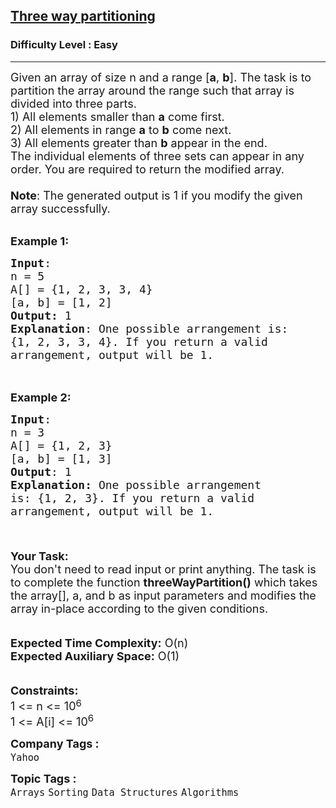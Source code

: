 <h2><a href="https://practice.geeksforgeeks.org/problems/three-way-partitioning/1?page=2&difficulty[]=0&category[]=Arrays&sortBy=submissions">Three way partitioning</a></h2><h3>Difficulty Level : Easy</h3><hr><div class="problems_problem_content__Xm_eO"><p><span style="font-size:18px">Given an array of size n&nbsp;and a range [<strong>a</strong>, <strong>b</strong>]. The task is to partition the array around the range such that array is divided into three parts.<br>
1) All elements smaller than <strong>a</strong> come first.<br>
2) All elements in range <strong>a</strong> to <strong>b</strong> come next.<br>
3) All elements greater than <strong>b</strong> appear in the end.<br>
The individual elements of three sets can appear in any order. You are required to return the modified array.<br>
<br>
<strong>Note</strong>: The generated output is 1 if you modify the given array successfully.</span></p>

<p><br>
<span style="font-size:18px"><strong>Example 1:</strong></span></p>

<pre><span style="font-size:18px"><strong>Input</strong>: 
n = 5
A[] = {1, 2, 3, 3, 4}
[a, b] = [1, 2]
<strong>Output:</strong> 1
<strong>Explanation</strong>: One possible arrangement is:
{1, 2, 3, 3, 4}. If you return a valid
arrangement, output will be 1.</span>

</pre>

<p><br>
<span style="font-size:18px"><strong>Example 2:</strong></span></p>

<pre><span style="font-size:18px"><strong>Input</strong>: 
n = 3 
A[] = {1, 2, 3}
[a, b] = [1, 3]
<strong>Output</strong>: 1
<strong>Explanation: </strong>One possible arrangement 
is: {1, 2, 3}. If you return a valid
arrangement, output will be 1.

</span>
</pre>

<p><span style="font-size:18px"><strong>Your Task: </strong><br>
You don't need to read input or print anything.&nbsp;The task is to complete the function <strong>threeWayPartition()</strong> which takes the array[], a, and b as input parameters and modifies the array in-place according to the given conditions.</span><br>
<br>
<br>
<span style="font-size:18px"><strong>Expected Time Complexity:</strong>&nbsp;O(n)<br>
<strong>Expected Auxiliary Space:</strong>&nbsp;O(1)</span><br>
<br>
<br>
<span style="font-size:18px"><strong>Constraints:</strong></span><br>
<span style="font-size:18px">1 &lt;= n&nbsp;&lt;= 10</span><sup><span style="font-size:15px">6</span></sup><br>
<span style="font-size:18px">1 &lt;= A[i] &lt;= 10<sup>6</sup></span></p>
</div><p><span style=font-size:18px><strong>Company Tags : </strong><br><code>Yahoo</code>&nbsp;<br><p><span style=font-size:18px><strong>Topic Tags : </strong><br><code>Arrays</code>&nbsp;<code>Sorting</code>&nbsp;<code>Data Structures</code>&nbsp;<code>Algorithms</code>&nbsp;